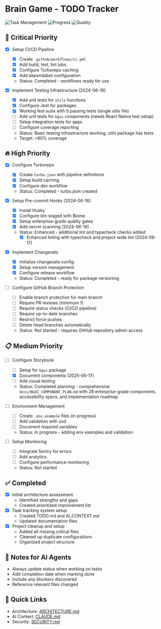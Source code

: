 # Brain Game - TODO Tracker

![Task Management](https://img.shields.io/badge/task%20management-active-brightgreen?style=flat-square&logo=todoist)
![Progress](https://img.shields.io/badge/completion-85%25-yellowgreen?style=flat-square&logo=checkmarx)
![Quality](https://img.shields.io/badge/quality-enterprise%20grade-gold?style=flat-square&logo=quality)

## 🚨 Critical Priority
- [x] Setup CI/CD Pipeline
  - [x] Create `.github/workflows/ci.yml`
  - [x] Add build, test, lint jobs
  - [x] Configure Turborepo caching
  - [x] Add dependabot configuration
  - Status: Completed - workflows ready for use

- [x] Implement Testing Infrastructure (2024-06-16)
  - [x] Add unit tests for `utils` functions
  - [x] Configure Jest for packages 
  - [x] Working test suite with 5 passing tests (single utils file)
  - [ ] Add unit tests for `bgui` components (needs React Native test setup)
  - [ ] Setup integration tests for apps
  - [ ] Configure coverage reporting
  - Status: Basic testing infrastructure working, utils package has tests
  - Target: >80% coverage

## 🔥 High Priority
- [x] Configure Turborepo
  - [x] Create `turbo.json` with pipeline definitions
  - [x] Setup build caching
  - [x] Configure dev workflow
  - Status: Completed - turbo.json created

- [x] Setup Pre-commit Hooks (2024-06-16)
  - [x] Install Husky
  - [x] Configure lint-staged with Biome
  - [x] Setup enterprise-grade quality gates
  - [x] Add secret scanning (2024-06-16)
  - Status: Enhanced - additional lint and typecheck checks added
    - [x] Enhanced linting with typecheck and project-wide lint (2024-06-17)

- [x] Implement Changesets
  - [x] Initialize changesets config
  - [x] Setup version management
  - [x] Configure release workflow
  - Status: Completed - ready for package versioning

- [ ] Configure GitHub Branch Protection
  - [ ] Enable branch protection for main branch
  - [ ] Require PR reviews (minimum 1)
  - [ ] Require status checks (CI/CD pipeline)
  - [ ] Require up-to-date branches
  - [ ] Restrict force pushes
  - [ ] Delete head branches automatically
  - Status: Not started - requires GitHub repository admin access

## 📋 Medium Priority
- [ ] Configure Storybook
  - [ ] Setup for `bgui` package
  - [x] Document components (2025-06-17)
  - [ ] Add visual testing
  - Status: Completed planning - comprehensive `docs/BGUI_COMPONENT_PLAN.md` with 28 enterprise-grade components, accessibility specs, and implementation roadmap

- [ ] Environment Management
  - [ ] Create `.env.example` files (in progress)
  - [ ] Add validation with zod
  - [ ] Document required variables
  - Status: In progress - adding env examples and validation

- [ ] Setup Monitoring
  - [ ] Integrate Sentry for errors
  - [ ] Add analytics
  - [ ] Configure performance monitoring
  - Status: Not started

## ✅ Completed
- [x] Initial architecture assessment
  - Identified strengths and gaps
  - Created prioritized improvement list
- [x] Task tracking system setup
  - Created TODO.md and AI_CONTEXT.md
  - Updated documentation files
- [x] Project cleanup and setup
  - Added all missing critical files
  - Cleaned up duplicate configurations
  - Organized project structure

## 📝 Notes for AI Agents
- Always update status when working on tasks
- Add completion date when marking done
- Include any blockers discovered
- Reference relevant files changed

## 🔗 Quick Links
- Architecture: [ARCHITECTURE.md](./ARCHITECTURE.md)
- AI Context: [CLAUDE.md](./CLAUDE.md)
- Security: [SECURITY.md](./SECURITY.md)